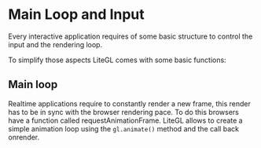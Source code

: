 # Main Loop and Input

Every interactive application requires of some basic structure to control the input and the rendering loop.

To simplify those aspects LiteGL comes with some basic functions:


## Main loop

Realtime applications require to constantly render a new frame, this render has to be in sync with the browser rendering pace.
To do this browsers have a function called requestAnimationFrame. LiteGL allows to create a simple animation loop using
the ```gl.animate()``` method and the call back onrender.

